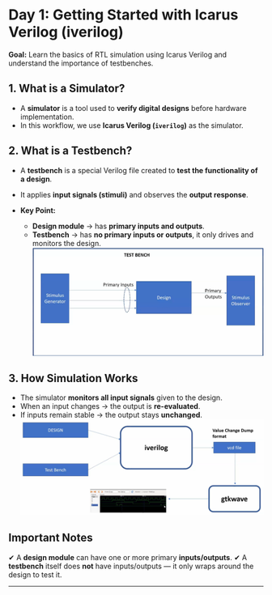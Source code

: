 # **Day 1: Getting Started with Icarus Verilog (iverilog)**

**Goal:** Learn the basics of RTL simulation using Icarus Verilog and understand the importance of testbenches.

## **1. What is a Simulator?**

* A **simulator** is a tool used to **verify digital designs** before hardware implementation.
* In this workflow, we use **Icarus Verilog (`iverilog`)** as the simulator.

## **2. What is a Testbench?**

* A **testbench** is a special Verilog file created to **test the functionality of a design**.
* It applies **input signals (stimuli)** and observes the **output response**.
* **Key Point:**

  * **Design module** → has **primary inputs and outputs**.
  * **Testbench** → has **no primary inputs or outputs**, it only drives and monitors the design.
  ![testbench](https://github.com/Muthukumarj-42/vsd-tapeout/blob/06684ce6edfae7450a923903edf8f8c745cb6aa7/week-1%20/%20pictures/teshbench.png)

## **3. How Simulation Works**

* The simulator **monitors all input signals** given to the design.
* When an input changes → the output is **re-evaluated**.
* If inputs remain stable → the output stays **unchanged**.
![flow](https://github.com/Muthukumarj-42/vsd-tapeout/blob/08369b1ec28a67f7e5f76922f7696de57000c5b7/week-1%20/%20pictures/flow.png)

## **Important Notes**
✔ A **design module** can have one or more primary **inputs/outputs**.
✔ A **testbench** itself does **not** have inputs/outputs — it only wraps around the design to test it.

---

